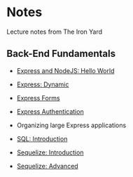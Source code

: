 # Notes
Lecture notes from The Iron Yard


## Back-End Fundamentals

* [Express and NodeJS: Hello World](https://github.com/rickmurdock/notes/blob/master/ExpressNodeJS.md)

* [Express: Dynamic](https://github.com/rickmurdock/notes/blob/master/ExpressDynamic.md)

* [Express Forms](https://github.com/rickmurdock/notes/blob/master/ExpressForms.md)

* [Express Authentication](https://github.com/rickmurdock/notes/blob/master/ExpressAuthentication.md)

* Organizing large Express applications 

* [SQL: Introduction](https://github.com/rickmurdock/notes/blob/master/SQLIntroduction.md)

* [Sequelize: Introduction](https://github.com/rickmurdock/notes/blob/master/SequelizeIntroduction.md)

* [Sequelize: Advanced](https://github.com/rickmurdock/notes/blob/master/SequelizeAdvanced.md)
